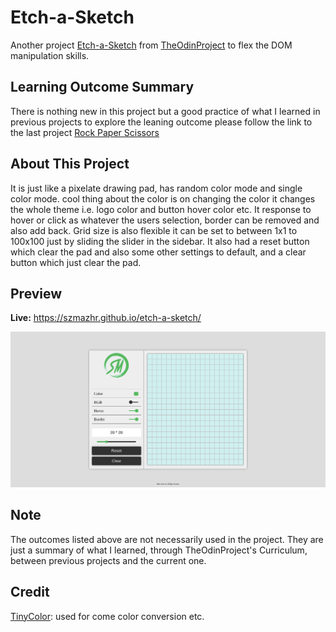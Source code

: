 # Etch-a-Sketch
Another project [Etch-a-Sketch](https://www.theodinproject.com/lessons/foundations-etch-a-sketch) from [TheOdinProject](https://www.theodinproject.com) to flex the DOM manipulation skills.

## Learning Outcome Summary
There is nothing new in this project but a good practice of what I learned in previous projects
to explore the leaning outcome please follow the link to the last project [Rock Paper Scissors](https://github.com/szmazhr/odin-rock-paper-scissors)

## About This Project
It is just like a pixelate drawing pad, has random color mode and single color mode. cool thing about the color is on changing the color it changes the whole theme i.e. logo color and button hover color etc. It response to hover or click as whatever the users selection, border can be removed and also add back. Grid size is also flexible it can be set to between 1x1 to 100x100 just by sliding the slider in the sidebar. It also had a reset button which clear the pad and also some other settings to default, and a clear button which just clear the pad.

## Preview
**Live:** https://szmazhr.github.io/etch-a-sketch/

![Etch a Sketch](./etch-a-sketch.png 'Etch a Sketch | by Shahzar Mazhar')

## Note
The outcomes listed above are not necessarily used in the project. They are just a summary of what I learned, through TheOdinProject's Curriculum, between previous projects and the current one.

## Credit

[TinyColor](https://bgrins.github.io/TinyColor/): used for come color conversion etc.
